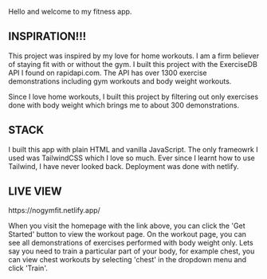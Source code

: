 Hello and welcome to my fitness app.


<h2>INSPIRATION!!!</h2>
This project was inspired by my love for home workouts. I am a firm believer of staying fit with or without the gym. I built this project with the ExerciseDB API I found on rapidapi.com. The API has over 1300 exercise demonstrations including gym workouts and body weight workouts.

Since I love home workouts, I built this project by filtering out only exercises done with body weight which brings me to about 300 demonstrations.

<h2>STACK</h2>
I built this app with plain HTML and vanilla JavaScript. The only frameowrk I used was TailwindCSS which I love so much. Ever since I learnt how to use Tailwind, I have never looked back. Deployment was done with netlify.

<h2>LIVE VIEW</h2>
https://nogymfit.netlify.app/

When you visit the homepage with the link above, you can click the 'Get Started' button to view the workout page. On the workout page, you can see all demonstrations of exercises performed with body weight only. Lets say you need to train a particular part of your body, for example chest, you can view chest workouts by selecting 'chest' in the dropdown menu and click 'Train'.

